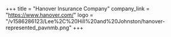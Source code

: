 +++
title = "Hanover Insurance Company"
company_link = "https://www.hanover.com/"
logo = "/v1586286123/Lee%2C%20Hill%20and%20Johnston/hanover-represented_pavnmb.png"
+++